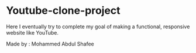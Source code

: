 # Youtube-clone-project
Here I eventually try to complete my goal of making a functional, responsive website like YouTube.

Made by : Mohammed Abdul Shafee
